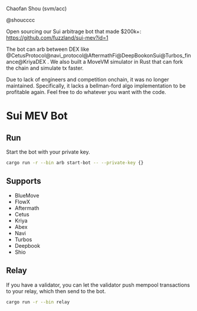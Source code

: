 
Chaofan Shou (svm/acc)

@shoucccc

Open sourcing our Sui arbitrage bot that made $200k+: https://github.com/fuzzland/sui-mev?id=1

The bot can arb between DEX like 
@CetusProtocol@navi_protocol@AftermathFi@DeepBookonSui@Turbos_finance@KriyaDEX
. We also built a MoveVM simulator in Rust that can fork the chain and simulate tx faster. 

Due to lack of engineers and competition onchain, it was no longer maintained. Specifically, it lacks a bellman-ford algo implementation to be profitable again. Feel free to do whatever you want with the code.


# Sui MEV Bot


## Run 
Start the bot with your private key.

```bash
cargo run -r --bin arb start-bot -- --private-key {}
```

## Supports

- BlueMove
- FlowX
- Aftermath
- Cetus 
- Kriya
- Abex
- Navi
- Turbos
- Deepbook
- Shio

## Relay
If you have a validator, you can let the validator push mempool transactions to your relay, which then send to the bot.

```bash
cargo run -r --bin relay
```

